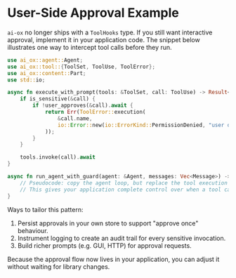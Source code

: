 # User-Side Approval Example

`ai-ox` no longer ships with a `ToolHooks` type. If you still want interactive approval, implement it in your application code. The snippet below illustrates one way to intercept tool calls before they run.

```rust
use ai_ox::agent::Agent;
use ai_ox::tool::{ToolSet, ToolUse, ToolError};
use ai_ox::content::Part;
use std::io;

async fn execute_with_prompt(tools: &ToolSet, call: ToolUse) -> Result<Part, ToolError> {
    if is_sensitive(&call) {
        if !user_approves(&call).await {
            return Err(ToolError::execution(
                &call.name,
                io::Error::new(io::ErrorKind::PermissionDenied, "user denied"),
            ));
        }
    }

    tools.invoke(call).await
}

async fn run_agent_with_guard(agent: &Agent, messages: Vec<Message>) -> Result<ModelResponse, AgentError> {
    // Pseudocode: copy the agent loop, but replace the tool execution line with execute_with_prompt.
    // This gives your application complete control over when a tool call is allowed to run.
}
```

Ways to tailor this pattern:

1. Persist approvals in your own store to support "approve once" behaviour.
2. Instrument logging to create an audit trail for every sensitive invocation.
3. Build richer prompts (e.g. GUI, HTTP) for approval requests.

Because the approval flow now lives in your application, you can adjust it without waiting for library changes.
